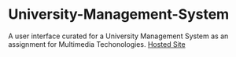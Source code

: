 # University-Management-System
A user interface curated for a University Management System as an assignment for Multimedia Techonologies. 
[Hosted Site](https://khushii01.github.io/University-Management-System/)